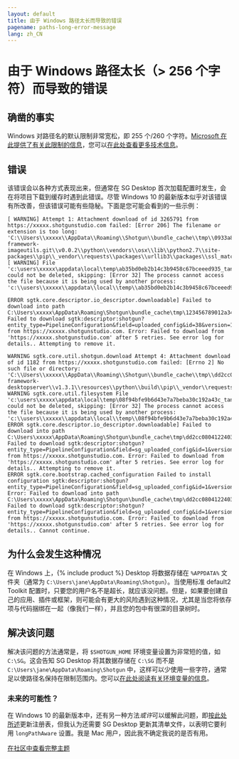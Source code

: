 ```yaml
---
layout: default
title: 由于 Windows 路径太长而导致的错误
pagename: paths-long-error-message
lang: zh_CN
---
```


# 由于 Windows 路径太长（> 256 个字符）而导致的错误

## 确凿的事实

Windows 对路径名的默认限制非常宽松，即 255 个/260 个字符。[Microsoft 在此提供了有关此限制的信息](https://learn.microsoft.com/zh-cn/windows/win32/fileio/naming-a-file?redirectedfrom=MSDN#maximum-path-length-limitation)，您可以[在此处查看更多技术信息](https://docs.microsoft.com/zh-cn/windows/win32/fileio/maximum-file-path-limitation)。

## 错误

该错误会以各种方式表现出来，但通常在 SG Desktop 首次加载配置时发生，会在将项目下载到缓存时遇到此错误。尽管 Windows 10 的最新版本似乎对该错误有所改善，但该错误可能有些隐秘。下面是您可能会看到的一些示例：

```
[ WARNING] Attempt 1: Attachment download of id 3265791 from https://xxxxx.shotgunstudio.com failed: [Error 206] The filename or extension is too long: 'C:\\Users\\xxxxx\\AppData\\Roaming\\Shotgun\\bundle_cache\\tmp\\0933a8b9a91440a2baf3dd7df44b40ce\\bundle_cache\\git\\tk-framework-imageutils.git\\v0.0.2\\python\\vendors\\osx\\lib\\python2.7\\site-packages\\pip\\_vendor\\requests\\packages\\urllib3\\packages\\ssl_match_hostname'
[ WARNING] File 'c:\users\xxxxx\appdata\local\temp\ab35bd0eb2b14c3b9458c67bceeed935_tank.zip' could not be deleted, skipping: [Error 32] The process cannot access the file because it is being used by another process: 'c:\\users\\xxxxx\\appdata\\local\\temp\\ab35bd0eb2b14c3b9458c67bceeed935_tank.zip'
```

```
ERROR sgtk.core.descriptor.io_descriptor.downloadable] Failed to download into path C:\Users\xxxxx\AppData\Roaming\Shotgun\bundle_cache\tmp\123456789012a34b567c890d1e23456: Failed to download sgtk:descriptor:shotgun?entity_type=PipelineConfiguration&field=uploaded_config&id=38&version=123456 from https://xxxxx.shotgunstudio.com. Error: Failed to download from 'https://xxxxx.shotgunstudio.com' after 5 retries. See error log for details.. Attempting to remove it.
```

```
WARNING sgtk.core.util.shotgun.download Attempt 4: Attachment download of id 1182 from https://xxxxx.shotgunstudio.com failed: [Errno 2] No such file or directory: 'C:\\Users\\xxxxx\\AppData\\Roaming\\Shotgun\\bundle_cache\\tmp\\dd2cc0804122403a87ac71efccd383ea\\bundle_cache\\app_store\\tk-framework-desktopserver\\v1.3.1\\resources\\python\\build\\pip\\_vendor\\requests\\packages\\urllib3\\packages\\ssl_match_hostname\\_implementation.py'
WARNING sgtk.core.util.filesystem File 'c:\users\xxxxx\appdata\local\temp\08f94bfe9b6d43e7a7beba30c192a43c_tank.zip' could not be deleted, skipping: [Error 32] The process cannot access the file because it is being used by another process: 'c:\\users\\xxxxx\\appdata\\local\\temp\\08f94bfe9b6d43e7a7beba30c192a43c_tank.zip'
ERROR sgtk.core.descriptor.io_descriptor.downloadable] Failed to download into path C:\Users\xxxxx\AppData\Roaming\Shotgun\bundle_cache\tmp\dd2cc0804122403a87ac71efccd383ea: Failed to download sgtk:descriptor:shotgun?entity_type=PipelineConfiguration&field=sg_uploaded_config&id=1&version=1182 from https://xxxxx.shotgunstudio.com. Error: Failed to download from 'https://xxxxx.shotgunstudio.com' after 5 retries. See error log for details.. Attempting to remove it.
ERROR sgtk.core.bootstrap.cached_configuration Failed to install configuration sgtk:descriptor:shotgun?entity_type=PipelineConfiguration&field=sg_uploaded_config&id=1&version=1182. Error: Failed to download into path C:\Users\xxxxx\AppData\Roaming\Shotgun\bundle_cache\tmp\dd2cc0804122403a87ac71efccd383ea: Failed to download sgtk:descriptor:shotgun?entity_type=PipelineConfiguration&field=sg_uploaded_config&id=1&version=1182 from https://xxxxx.shotgunstudio.com. Error: Failed to download from 'https://xxxxx.shotgunstudio.com' after 5 retries. See error log for details.. Cannot continue.
```

## 为什么会发生这种情况

在 Windows 上，{% include product %} Desktop 将数据存储在 `%APPDATA%` 文件夹（通常为 `C:\Users\jane\AppData\Roaming\Shotgun`）。当使用标准 default2 Toolkit 配置时，只要您的用户名不是超长，就应该没问题。但是，如果要创建自己的应用、插件或框架，则可能会有更大的风险遇到这种情况，尤其是当您将依存项与代码捆绑在一起（像我们一样），并且您的包中有很深的目录树时。 

## 解决该问题

解决该问题的方法通常是，将 `$SHOTGUN_HOME` 环境变量设置为非常短的值，如 `C:\SG`。这会告知 SG Desktop 将其数据存储在 `C:\SG` 而不是 `C:\Users\jane\AppData\Roaming\Shotgun` 中，这样可以少使用一些字符，通常足以使路径名保持在限制范围内。您可以[在此处阅读有关环境变量的信息](https://developer.shotgridsoftware.com/tk-core/initializing.html?#environment-variables)。

### 未来的可能性？

在 Windows 10 的最新版本中，还有另一种方法*或许*可以缓解此问题，即[按此处所述](https://docs.microsoft.com/zh-cn/windows/win32/fileio/maximum-file-path-limitation#enable-long-paths-in-windows-10-version-1607-and-later)更新注册表，但我认为还需要 SG Desktop 更新其清单文件，以表明它要利用 `longPathAware` 设置。我是 Mac 用户，因此我不确定我说的是否有用。

[在社区中查看完整主题](https://community.shotgridsoftware.com/t/errors-due-to-windows-paths-too-long-256-characters/10101)

